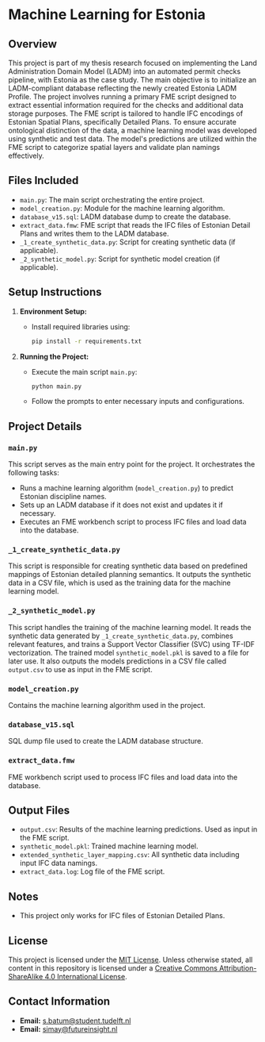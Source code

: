 # Machine Learning for Estonia

## Overview
This project is part of my thesis research focused on implementing the Land Administration Domain Model (LADM) into an automated permit checks pipeline, with Estonia as the case study. The main objective is to initialize an LADM-compliant database reflecting the newly created Estonia LADM Profile. The project involves running a primary FME script designed to extract essential information required for the checks and additional data storage purposes. The FME script is tailored to handle IFC encodings of Estonian Spatial Plans, specifically Detailed Plans. To ensure accurate ontological distinction of the data, a machine learning model was developed using synthetic and test data. The model's predictions are utilized within the FME script to categorize spatial layers and validate plan namings effectively.

## Files Included
- `main.py`: The main script orchestrating the entire project.
- `model_creation.py`: Module for the machine learning algorithm.
- `database_v15.sql`: LADM database dump to create the database.
- `extract_data.fmw`: FME script that reads the IFC files of Estonian Detail Plans and writes them to the LADM database.
- `_1_create_synthetic_data.py`: Script for creating synthetic data (if applicable).
- `_2_synthetic_model.py`: Script for synthetic model creation (if applicable).

## Setup Instructions
1. **Environment Setup:**
   - Install required libraries using:
     ```bash
     pip install -r requirements.txt
     ```
     
2. **Running the Project:**
   - Execute the main script `main.py`:
     ```bash
     python main.py
     ```
   - Follow the prompts to enter necessary inputs and configurations.

## Project Details
### `main.py`
This script serves as the main entry point for the project. It orchestrates the following tasks:
- Runs a machine learning algorithm (`model_creation.py`) to predict Estonian discipline names.
- Sets up an LADM database if it does not exist and updates it if necessary.
- Executes an FME workbench script to process IFC files and load data into the database.

### `_1_create_synthetic_data.py`
This script is responsible for creating synthetic data based on predefined mappings of Estonian detailed planning semantics. It outputs the synthetic data in a CSV file, which is used as the training data for the machine learning model.

### `_2_synthetic_model.py`
This script handles the training of the machine learning model. It reads the synthetic data generated by `_1_create_synthetic_data.py`, combines relevant features, and trains a Support Vector Classifier (SVC) using TF-IDF vectorization. The trained model `synthetic_model.pkl` is saved to a file for later use. It also outputs the models predictions in a CSV file called `output.csv` to use as input in the FME script.

### `model_creation.py`
Contains the machine learning algorithm used in the project.

### `database_v15.sql`
SQL dump file used to create the LADM database structure.

### `extract_data.fmw`
FME workbench script used to process IFC files and load data into the database.

## Output Files
- `output.csv`: Results of the machine learning predictions. Used as input in the FME script.
- `synthetic_model.pkl`: Trained machine learning model.
- `extended_synthetic_layer_mapping.csv`: All synthetic data including input IFC data namings.
- `extract_data.log`: Log file of the FME script.

## Notes
- This project only works for IFC files of Estonian Detailed Plans.

## License
This project is licensed under the [MIT License](LICENSE). 
Unless otherwise stated, all content in this repository is licensed under a [Creative Commons Attribution-ShareAlike 4.0 International License](https://creativecommons.org/licenses/by-sa/4.0/).


## Contact Information
- **Email:** s.batum@student.tudelft.nl
- **Email:** simay@futureinsight.nl
